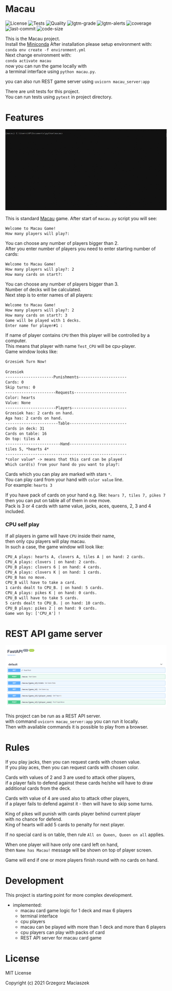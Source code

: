 # Macau
![License](https://img.shields.io/github/license/devdo-eu/macau?style=plastic)
![Tests](https://github.com/devdo-eu/macau/workflows/Tests/badge.svg?branch=master)
![Quality](https://github.com/devdo-eu/macau/workflows/Quality/badge.svg?branch=master)
![lgtm-grade](https://img.shields.io/lgtm/grade/python/github/devdo-eu/macau?style=plastic)
![lgtm-alerts](https://img.shields.io/lgtm/alerts/github/devdo-eu/macau?style=plastic)
![coverage](https://img.shields.io/codecov/c/github/devdo-eu/macau?style=plastic)
![last-commit](https://img.shields.io/github/last-commit/devdo-eu/macau?style=plastic)
![code-size](https://img.shields.io/github/languages/code-size/devdo-eu/macau?style=plastic)

This is the Macau project.   
Install the [Miniconda](https://docs.conda.io/en/latest/miniconda.html)
After installation please setup environment with:  
`conda env create -f environment.yml`  
Next change environment with:  
`conda activate macau`  
now you can run the game locally with  
a terminal interface using `python macau.py`.

you can also run REST game server using `uvicorn macau_server:app`

There are unit tests for this project.  
You can run tests using `pytest` in project directory.

# Features  

![movie](./media/JeIjc1OvHi.gif)  

This is standard [Macau](https://en.wikipedia.org/wiki/Macau_(card_game)) game.
After start of `macau.py` script you will see:  
```
Welcome to Macau Game!
How many players will play?:
```
You can choose any number of players bigger than 2.  
After you enter number of players you need to enter starting number of cards:  
```
Welcome to Macau Game!
How many players will play?: 2
How many cards on start?:
```
You can choose any number of players bigger than 3.  
Number of decks will be calculated.  
Next step is to enter names of all players:  
```
Welcome to Macau Game!
How many players will play?: 2
How many cards on start?: 3
Game will be played with 1 decks.
Enter name for player#1 :
```
If name of player contains `CPU` then this player will be controlled by a computer.  
This means that player with name `Test_CPU` will be cpu-player.  
Game window looks like:
```
Grzesiek Turn Now!

Grzesiek
---------------------Punishments---------------------
Cards: 0
Skip turns: 0
----------------------Requests-----------------------
Color: hearts
Value: None
----------------------Players------------------------
Grzesiek has: 2 cards on hand.
Aga has: 2 cards on hand.
-----------------------Table-------------------------
Cards in deck: 31
Cards on table: 16
On top: tiles A
------------------------Hand-------------------------
tiles 5, *hearts 4*
-----------------------------------------------------
*color value* -> means that this card can be played
Which card(s) from your hand do you want to play?:
```

Cards which you can play are marked with stars `*`.  
You can play card from your hand with `color value` line.  
For example: `hearts 3`  

If you have pack of cards on your hand e.g. like: `hears 7, tiles 7, pikes 7`  
then you can put on table all of them in one move.  
Pack is 3 or 4 cards with same value, jacks, aces, queens, 2, 3 and 4 included. 

### CPU self play
If all players in game will have `CPU` inside their name,   
then only cpu players will play macau.  
In such a case, the game window will look like:  
```
CPU_A plays: hearts A, clovers A, tiles A | on hand: 2 cards.
CPU_A plays: clovers | on hand: 2 cards.
CPU_B plays: clovers 6 | on hand: 4 cards.
CPU_A plays: clovers K | on hand: 1 cards.
CPU_B has no move.
CPU_B will have to take a card.
1 cards dealt to CPU_B. | on hand: 5 cards.
CPU_A plays: pikes K | on hand: 0 cards.
CPU_B will have to take 5 cards.
5 cards dealt to CPU_B. | on hand: 10 cards.
CPU_B plays: pikes 2 | on hand: 9 cards.
Game won by: ['CPU_A'] !
```

# REST API game server
![img.png](./media/img.png)  

This project can be run as a REST API server.  
with command `uvicorn macau_server:app` you can run it locally.   
Then with available commands it is possible to play from a browser.

# Rules 

If you play jacks, then you can request cards with chosen value.  
If you play aces, then you can request cards with chosen color.

Cards with values of 2 and 3 are used to attack other players,  
if a player fails to defend against these cards he/she will have to draw  
additional cards from the deck.

Cards with value of 4 are used also to attack other players,  
if a player fails to defend against it - then will have to skip some turns.

King of pikes will punish with cards player behind current player  
with no chance for defend.  
King of hearts will add 5 cards to penalty for next player.  

If no special card is on table, then rule `All on Queen, Queen on all` applies.

When one player will have only one card left on hand,  
then `Name has Macau!` message will be shown on top of player screen.  

Game will end if one or more players finish round with no cards on hand.

# Development
This project is starting point for more complex development.
+ implemented:
  + macau card game logic for 1 deck and max 6 players
  + terminal interface
  + cpu players
  + macau can be played with more than 1 deck and more than 6 players
  + cpu players can play with packs of card
  + REST API server for macau card game

# License

MIT License

Copyright (c) 2021 Grzegorz Maciaszek
